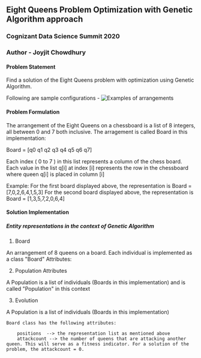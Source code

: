## Eight Queens Problem Optimization with Genetic Algorithm approach

### Cognizant Data Science Summit 2020
### Author - Joyjit Chowdhury 


#### Problem Statement
Find a solution of the Eight Queens problem with optimization using Genetic Algorithm.

Following are sample configurations - 
![Examples of arrangements](attachment:boards_examples.png)


#### Problem Formulation
The arrangement of the Eight Queens on a chessboard is a list of 8 integers, all between 0 and 7 both inclusive.
The arragement is called Board in this implementation:

Board = [q0 q1 q2 q3 q4 q5 q6 q7] 

Each index ( 0 to 7 ) in this list represents a column of the chess board.
Each value in the list q[i]  at index [i]  represents the row in the chessboard where queen q[i] is placed in column [i]

Example: 
For the first board displayed above,  the representation is Board = [7,0,2,6,4,1,5,3] 
For the second board displayed above, the representation is Board = [1,3,5,7,2,0,6,4] 
 
#### Solution Implementation

##### Entity representations in the context of Genetic Algorithm

1. Board

An arrangement of 8 queens on a board. Each individual is implemented as a class "Board" 
    Attributes: 


2. Population
    Attributes

A Population is a list of individuals (Boards in this implementation)  and is called "Population" in this context

3. Evolution

A Population is a list of individuals (Boards in this implementation) 

    Board class has the following attributes:
        
        positions  --> the representation list as mentioned above
        attackcount --> the number of queens that are attacking another queen. This will serve as a fitness indicator. For a solution of the problem, the attackcount = 0.
